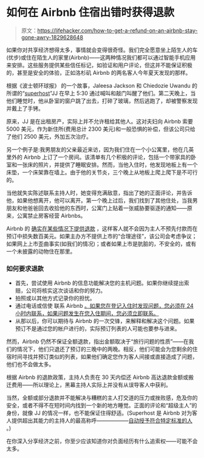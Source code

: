 # 如何在 Airbnb 住宿出错时获得退款

> 原文：<https://lifehacker.com/how-to-get-a-refund-on-an-airbnb-stay-gone-awry-1829628648>

如果你对共享经济想得太多，事情就会变得很奇怪。我们完全愿意坐上陌生人的车(优步)或住在陌生人的家里(Airbnb)——这两种情况我们都可以通过智能手机应用来安排。这些服务提供某些信任标记，如验证和用户评论，但这并不能保证积极的，甚至是安全的体验，正如洛杉矶 Airbnb 的两名客人今年夏天发现的那样。



根据《波士顿环球报》 的一个故事，Jaleesa Jackson 和 Chiedozie Uwandu 的所谓的“[superhost](https://www.airbnb.com/superhost)”JJ 在早上 5:30 通过喊叫和敲门叫醒了他们。第二天晚上，当他们睡觉时，他从卧室的窗户跳了出去，打碎了玻璃，然后逃跑了，却被警察发现并戴上了手铐。

原来，JJ 是在出租房产，实际上并不允许租给其他人。这对夫妇向 Airbnb 索要 5000 美元，作为新住所(费用总计 2300 美元)和一般恐惧的补偿，但该公司只给了他们 2500 美元，外加五次治疗。

另一个例子是:我男朋友的父亲最近来访，因为我们住在一个小公寓里，他在几英里外的 Airbnb 上订了一个房间。该清单有几个积极的评论，包括一个带家具的卧室和一张床的照片，并提供了睡眠安排。然而，当他入住时，他发现地板上有一个床垫，一个床架靠在墙上。由于他的关节炎，三个晚上从地板上爬上爬下是不可行的。

当他就失实陈述联系主持人时，她变得充满敌意，指出了她的正面评论，并告诉他，如果他想离开，他可以离开。第一个晚上过后，我们找到了其他住处，当我男朋友和他爸爸回去收拾他的东西时，公寓门上贴着一张威胁要驱逐的通知——原来，公寓禁止房客经营 Airbnbs。

Airbnb 的 [确实在某些情况下提供退款](https://www.airbnb.com/terms/guest_refund_policy) ，这样客人就不会因为主人不预先付款而在预订中损失数百美元。如果主办方不提供上市的“合理途径”，该公司会考虑争议；如果网上上市歪曲事实(如我们的情况)；或者如果上市是肮脏的，不安全的，或有一个未披露的动物住在那里。

### 如何要求退款

*   首先，尝试使用 Airbnb 的信息功能解决您的主机问题。如果你继续提出索赔，公司将核实这次谈话和你的努力。
*   拍照或以其他方式记录你的担忧。
*   通过电话或信使 联系 Airbnb [。如果您在登记入住时发现问题，您必须在 24 小时内联系，如果问题发生在您入住期间，您必须立即联系。](https://www.airbnb.com/help/contact_us/channel)
*   从那以后，你可以期待与 Airbnb 的一次交锋，来解释和解决这个问题。如果预订不是通过您的帐户进行的，实际预订列表的人可能也要参与进来。

然而，Airbnb 仍然不保证全额退款，指出金额取决于“旅行问题的性质”——在我们的情况下，他们只退还了预订的三晚中的两晚。相反，他们可能会为您剩余的住宿时间寻找并预订类似的列表，如果他们确定您作为客人间接或直接造成了问题，他们也不会做太多。

根据 Airbnb 的退款政策，主持人负责在 30 天内偿还 Airbnb 高达退款金额或搬迁费用——所以理论上，黑幕主持人实际上并没有从误导客人中获利。

当然，全额或部分退款并不能解决与糟糕的主人打交道的压力或挫败感，危及你的安全，或者不得不在短时间内找到一个新的地方睡觉。正面的评论和“超级主人”的身份，就像 JJ 的情况一样，也不能保证住得舒适。(Superhost 是 Airbnb 对为客人提供超出其能力的主持人的最高称呼——————[自动授予符合特定标准的人](https://www.airbnb.com/help/article/829/how-do-i-become-a-superhost?ibbe=0) 。)

在你深入分享经济之前，你至少应该知道你对负面经历有什么追索权——可能不会太多。
